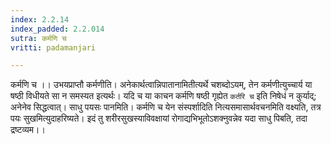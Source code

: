 ```yaml
---
index: 2.2.14
index_padded: 2.2.014
sutra: कर्मणि च
vritti: padamanjari

---
```

कर्मणि च ।। उभयप्राप्तौ कर्मणीति। अनेकार्थत्वान्निपातानामितीत्यर्थे चशब्दोऽयम्, तेन कर्मणीत्युच्चार्य या षष्ठी विधीयते सा न समस्यत इत्यर्थः। यदि च या काचन कर्मणि षष्ठी गृह्येत `कर्तरि च` इति निषेधं न कुर्याद्; अनेनेव सिद्धत्वात्। साधु पयसः पानमिति। कर्मणि च येन संस्पर्शादिति नित्यसमासार्थवचनमिति वक्ष्यति, तत्र पयः सुखमित्युदाहरिष्यते। इदं तु शरीरसुखस्याविवक्षायां रोगाद्यभिभूतोऽशक्नुवन्नेव यदा साधु पिबति, तदा द्रष्टव्यम।।